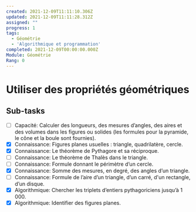 ```yaml
---
created: 2021-12-09T11:11:10.306Z
updated: 2021-12-09T11:11:28.312Z
assigned: ""
progress: 1
tags:
  - Géométrie
  - 'Algorithmique et programmation'
completed: 2021-12-09T00:00:00.000Z
Module: Géométrie
Rang: 0
---
```


# Utiliser des propriétés géométriques

## Sub-tasks

- [ ] Capacité: Calculer des longueurs, des mesures d’angles, des aires et des volumes dans les figures ou solides (les formules pour la pyramide, le cône et la boule sont fournies).
- [x] Connaissance: Figures planes usuelles : triangle, quadrilatère, cercle.
- [x] Connaissance: Le théorème de Pythagore et sa réciproque.
- [ ] Connaissance: Le théorème de Thalès dans le triangle.
- [ ] Connaissance: Formule donnant le périmètre d’un cercle.
- [x] Connaissance: Somme des mesures, en degré, des angles d’un triangle.
- [ ] Connaissance: Formule de l’aire d’un triangle, d’un carré, d'un rectangle, d’un disque.
- [x] Algorithmique: Chercher les triplets d’entiers pythagoriciens jusqu’à 1 000.
- [x] Algorithmique: Identifier des figures planes.
